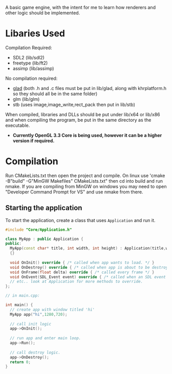 A basic game engine, with the intent for me to learn how renderers and other logic should be implemented.

# Libaries Used
Compilation Required:
- SDL2 (lib/sdl2)
- freetype (lib/ft2)
- assimp (lib/assimp)

No compilation required:
- [glad](https://glad.dav1d.de/) (both .h and .c files must be put in lib/glad, along with khrplatform.h so they should all be in the same folder)
- glm (lib/glm)
- stb (uses image,image_write,rect_pack then put in lib/stb)

When compiled, libraries and DLLs should be put under lib/x64 or lib/x86 and when compiling the program, be put in the same directory as the executable.

- **Currently OpenGL 3.3 Core is being used, however it can be a higher version if required.**

# Compilation
Run CMakeLists.txt then open the project and compile.
On linux use 'cmake -B"build" -G"MinGW Makefiles" CMakeLists.txt" then cd into build and run nmake.
If you are compiling from MinGW on windows you may need to open "Developer Command Prompt for VS" and use nmake from there.

## Starting the application

To start the application, create a class that uses ```Application``` and run it.

```c++
#include "Core/Application.h"

class MyApp : public Application {
public:
  MyApp(const char* title, int width, int height) : Application(title,width,height()
  {}
  
  void OnInit() override { /* called when app wants to load. */ }
  void OnDestroy() override { /* called when app is about to be destroyed. */}
  void OnFrame(float delta) override { /* called every frame */ }
  void OnEvent(SDL_Event event) override { /* called when an SDL event is processed. */ }
  // etc.. look at Application for more methods to override.
};

// in main.cpp:

int main() {
  // create app with window titled 'hi'
  MyApp app("hi",1280,720);
  
  // call init logic
  app->OnInit();
  
  // run app and enter main loop.
  app->Run();
  
  // call destroy logic.
  app->OnDestroy();
  return 0;
}

```

